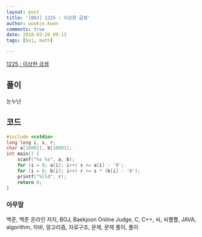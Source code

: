 ```yaml
---
layout: post
title: '[BOJ] 1225 : 이상한 곱셈'
author: wookje.kwon
comments: true
date: 2018-03-26 09:13
tags: [boj, math]

---
```


[1225 : 이상한 곱셈](https://www.acmicpc.net/problem/1225)

## 풀이

눈누난

## 코드

```cpp
#include <cstdio>
long long i, s, r;
char a[10001], b[10001];
int main() {
	scanf("%s %s", a, b);
	for (i = 0; a[i]; i++) s += a[i] - '0';
	for (i = 0; b[i]; i++) r += s * (b[i] - '0');
	printf("%lld", r);
	return 0;
}
```

### 아무말  
백준, 백준 온라인 저지, BOJ, Baekjoon Online Judge, C, C++, 씨, 씨쁠쁠, JAVA, algorithm, 자바, 알고리즘, 자료구조, 문제, 문제 풀이, 풀이

